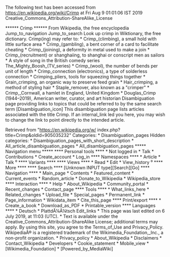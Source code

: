 The following text has been accessed from https://en.wikipedia.org/wiki/Crimp at Fri Aug 9 01:01:06 IST 2019
Creative_Commons_Attribution-ShareAlike_License




















****** Crimp ******
From Wikipedia, the free encyclopedia
Jump_to_navigation Jump_to_search
 Look up crimp in Wiktionary, the free dictionary.
Crimp(ing) may refer to:
    * Crimp_(climbing), a small hold with little surface area
    * Crimp_(gambling), a bent corner of a card to facilitate cheating
    * Crimp_(joining), a deformity in metal used to make a join
    * Crimp_(recruitment) or shanghaiing, to shanghai or conscript men as
      sailors
    * A style of song in the British comedy series The_Mighty_Boosh_(TV_series)
    * Crimp_(wool), the number of bends per unit of length
    * Crimp_connection (electronics), a type of solderless connection
    * Crimping_pliers, tools for squeezing things together
    * Grain_crimping, an organic way to preserve feed grain
    * Hair_crimping, a method of styling hair
    * Staple_remover, also known as a "crimper"
    * Crimp,_Cornwall, a hamlet in England, United Kingdom
    * Douglas_Crimp (1944–2019), American writer, curator, and art historian
                      Disambiguation page providing links to topics that could
                      be referred to by the same search term
[Disambiguation_icon] This disambiguation page lists articles associated with
                      the title Crimp.
                      If an internal_link led you here, you may wish to change
                      the link to point directly to the intended article.

Retrieved from "https://en.wikipedia.org/w/
index.php?title=Crimp&oldid=905035232"
Categories:
    * Disambiguation_pages
Hidden categories:
    * Disambiguation_pages_with_short_description
    * All_article_disambiguation_pages
    * All_disambiguation_pages
***** Navigation menu *****
**** Personal tools ****
    * Not logged in
    * Talk
    * Contributions
    * Create_account
    * Log_in
**** Namespaces ****
    * Article
    * Talk
⁰
**** Variants ****
**** Views ****
    * Read
    * Edit
    * View_history
⁰
**** More ****
**** Search ****
[Unknown INPUT type][Search][Go]
**** Navigation ****
    * Main_page
    * Contents
    * Featured_content
    * Current_events
    * Random_article
    * Donate_to_Wikipedia
    * Wikipedia_store
**** Interaction ****
    * Help
    * About_Wikipedia
    * Community_portal
    * Recent_changes
    * Contact_page
**** Tools ****
    * What_links_here
    * Related_changes
    * Upload_file
    * Special_pages
    * Permanent_link
    * Page_information
    * Wikidata_item
    * Cite_this_page
**** Print/export ****
    * Create_a_book
    * Download_as_PDF
    * Printable_version
**** Languages ****
    * Deutsch
    * PlattdÃ¼Ã¼tsch
Edit_links
    * This page was last edited on 6 July 2019, at 11:03 (UTC).
    * Text is available under the Creative_Commons_Attribution-ShareAlike
      License; additional terms may apply. By using this site, you agree to the
      Terms_of_Use and Privacy_Policy. WikipediaÂ® is a registered trademark of
      the Wikimedia_Foundation,_Inc., a non-profit organization.
    * Privacy_policy
    * About_Wikipedia
    * Disclaimers
    * Contact_Wikipedia
    * Developers
    * Cookie_statement
    * Mobile_view
    * [Wikimedia_Foundation]
    * [Powered_by_MediaWiki]
